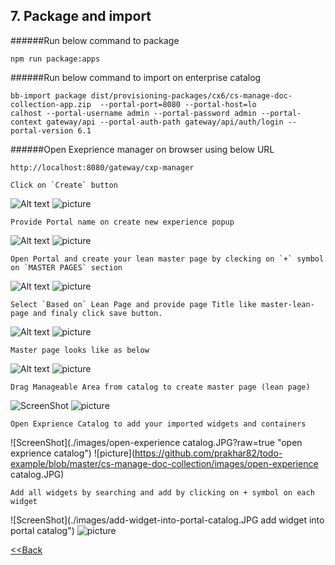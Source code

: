 ## 7. Package and import

######Run below command to package
````
npm run package:apps
````

######Run below command to import on enterprise catalog
````
bb-import package dist/provisioning-packages/cx6/cs-manage-doc-collection-app.zip  --portal-port=8080 --portal-host=lo
calhost --portal-username admin --portal-password admin --portal-context gateway/api --portal-auth-path gateway/api/auth/login --portal-version 6.1
````
######Open Exeprience manager on browser using below URL
````
http://localhost:8080/gateway/cxp-manager
```` 
````
Click on `Create` button
````
![Alt text](./images/create-experience-button.jpg?raw=true "Create button")
![picture](https://github.com/prakhar82/todo-example/blob/master/cs-manage-doc-collection/images/create-experience-button.jpg)
````
Provide Portal name on create new experience popup
````
![Alt text](./images/create-new-experience-popup.jpg?raw=true "Create new experience")
![picture](https://github.com/prakhar82/todo-example/blob/master/cs-manage-doc-collection/images/create-new-experience-popup.jpg)
````
Open Portal and create your lean master page by clecking on `+` symbol on `MASTER PAGES` section
````
![Alt text](./images/pages.jpg?raw=true "pages")
![picture](https://github.com/prakhar82/todo-example/blob/master/cs-manage-doc-collection/images/pages.jpg)
````
Select `Based on` Lean Page and provide page Title like master-lean-page and finaly click save button.
````
![Alt text](./images/master-page.jpg?raw=true "master page")
![picture](https://github.com/prakhar82/todo-example/blob/master/cs-manage-doc-collection/images/master-page.jpg)
````
Master page looks like as below 
````
![Alt text](./images/master-page-created.jpg?raw=true "master pages")
![picture](https://github.com/prakhar82/todo-example/blob/master/cs-manage-doc-collection/images/master-page-created.jpg)
````
Drag Manageable Area from catalog to create master page (lean page)
````
![ScreenShot](./images/drag-manageable-area.jpg?raw=true "manageable area")
![picture](https://github.com/prakhar82/todo-example/blob/master/cs-manage-doc-collection/images/drag-manageable-area.jpg)
````
Open Exprience Catalog to add your imported widgets and containers
````
![ScreenShot](./images/open-experience catalog.JPG?raw=true "open exprience catalog")
![picture](https://github.com/prakhar82/todo-example/blob/master/cs-manage-doc-collection/images/open-experience catalog.JPG) 
````
Add all widgets by searching and add by clicking on + symbol on each widget
````
![ScreenShot](./images/add-widget-into-portal-catalog.JPG add widget into portal catalog")
![picture](https://github.com/prakhar82/todo-example/blob/master/cs-manage-doc-collection/images/add-widget-into-portal-catalog.JPG) 

 

 
 [<<Back](./README.md)

